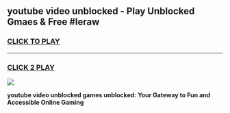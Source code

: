 
## youtube video unblocked - Play Unblocked Gmaes & Free #leraw
<h3>
<a href="https://news.freeplayer.one?title=youtube_video_unblocked&ref=24F">CLICK TO PLAY</a></h3>
<hr>

<h3>
<a href="https://news.freeplayer.one?title=youtube_video_unblocked&ref=24F">CLICK 2 PLAY</a>
  
</h3>

<a href="https://news.freeplayer.one?title=youtube_video_unblocked&ref=24F/"><img src="https://clearcache.store/games.png"></a>


**youtube video unblocked games unblocked: Your Gateway to Fun and Accessible Online Gaming**
